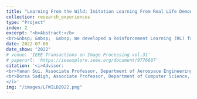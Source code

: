 ```yaml
---
title: "Learning From the Wild: Imitation Learning From Real Life Demonstrations"
collection: research_experiences
type: "Project"
index: 2
excerpt: "<b>Abstract:</b>
<br>&nbsp; &nbsp;  &nbsp; We developed a Reinforcement Learning (RL) framework that empowers robots to <b>learn from videos in real-life</b> rather than under specific scenes and execute actions through <b>imitation learning</b>. Considering the diveristy of wild real-life videos, to enhance the framework's robustness and generalization abilities, we introduced <b>domain adaptation</b> techniques to align the behavior of robots with that of humans during training. Additionally, to avoid being interfered by moving backgrounds in real-life videos, we integrated <b>optical flow</b> methods to extract human actions, both improving the robustness of the RL framework and achieving more effective and precise learning outcomes. This research contributes to the advancement of robotics, particularly in the context of real-world video analysis and human action imitation."
date: 2022-07-08
date_show: "2022"
# venue: 'IEEE Transactions on Image Processing vol.31'
# paperurl: 'https://ieeexplore.ieee.org/document/9776607'
citation: '<i>Advisor:
<br>Yanan Sui, Associate Professor, Department of Aerospace Engineering, THU
<br>Dorsa Sadigh, Associate Professor, Department of Computer Science, Stanford
</i>' 
img: "/images/LFWILD2022.png"
---
```


